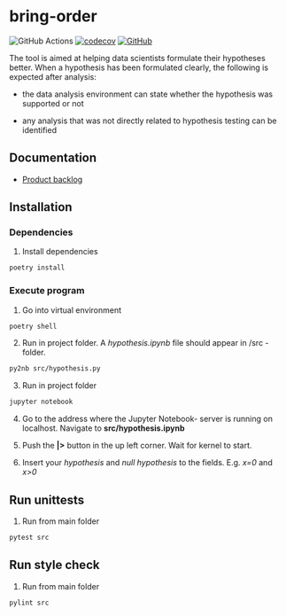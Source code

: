 # bring-order
![GitHub Actions](https://github.com/Order-Team/bring-order/workflows/CI/badge.svg)
[![codecov](https://codecov.io/gh/Order-team/bring-order/branch/main/graph/badge.svg?token=e8bdd46f-46b0-410c-820b-84ffca9ca53c)](https://codecov.io/gh/Order-team/bring-order)
[![GitHub](https://img.shields.io/github/license/Order-Team/bring-order)](LICENSE.md)

The tool is aimed at helping data scientists formulate their hypotheses better. When a hypothesis has been formulated clearly, the following is expected after analysis:

- the data analysis environment can state whether the hypothesis was supported or not

- any analysis that was not directly related to hypothesis testing can be identified


## Documentation
* [Product backlog](https://docs.google.com/spreadsheets/d/1xqybqVAUIn4vhW-fBfhInQun7nY-uYH79M6l8oCiAzg/edit#gid=0)

## Installation

### Dependencies 

1. Install dependencies

```bash
poetry install
```

### Execute program

1. Go into virtual environment

```bash
poetry shell
```

2. Run in project folder. A *hypothesis.ipynb* file should appear in /src - folder.

```bash
py2nb src/hypothesis.py
```

3. Run in project folder

```bash
jupyter notebook
```

4. Go to the address where the Jupyter Notebook- server is running on localhost. Navigate to **src/hypothesis.ipynb**


5. Push the **|>** button in the up left corner. Wait for kernel to start. 


6. Insert your *hypothesis* and *null hypothesis* to the fields. E.g. *x=0* and *x>0*



## Run unittests

1. Run from main folder

```bash
pytest src
```

## Run style check

1. Run from main folder

```bash
pylint src
```
